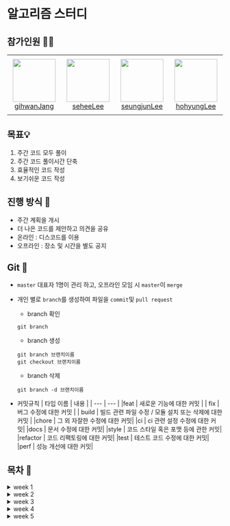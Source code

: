 # 알고리즘 스터디

## 참가인원 🙋‍♂️

<table>
    <tr height="140px">
        <td align="center" width="130px">
            <a href="https://github.com/gihwanJang"><img height="100px" width="100px" src="https://avatars.githubusercontent.com/u/90659997?s=96&v=4"/></a>
            <br />
            <a href="https://github.com/gihwanJang">gihwanJang</a>
        </td>
        <td align="center" width="130px">
            <a href="https://github.com/2-say"><img height="100px" width="100px" src="https://avatars.githubusercontent.com/u/91319157?v=4"/></a>
            <br />
            <a href="https://github.com/2-say">seheeLee</a>
        </td>
        <td align="center" width="130px">
            <a href="https://github.com/1eeSJ"><img height="100px" width="100px" src="https://avatars.githubusercontent.com/u/91321632?s=80&v=4"/></a>
            <br />
            <a href="https://github.com/1eeSJ">seungjunLee</a>
        </td>
        <td align="center" width="130px">
            <a href="https://github.com/leedohyung28"><img height="100px" width="100px" src="https://avatars.githubusercontent.com/u/91038179?s=30&v=4"/></a>
            <br />
            <a href="https://github.com/leedohyung28">hohyungLee</a>
        </td>
    </tr>
</table>

## 목표💡

1. 주간 코드 모두 풀이
2. 주간 코드 풀이시간 단축
3. 효율적인 코드 작성
4. 보기쉬운 코드 작성

## 진행 방식 🎲
- 주간 계획을 개시
- 더 나은 코드를 제안하고 의견을 공유
- 온라인 : 디스코드를 이용
- 오프라인 : 장소 및 시간을 별도 공지

## Git 🌱

- `master` 대표자 1명이 관리 하고, 오프라인 모임 시 `master`이 `merge`

-  개인 별로 `branch`를 생성하여 파일을 `commit`및 `pull request`

    - branch 확인
    ```
    git branch
    ```
    - branch 생성
    ```
    git branch 브랜치이름
    git checkout 브랜치이름
    ```
    - branch 삭제
    ```
    git branch -d 브랜치이름
    ```

- 커밋규칙
    | 타입 이름 | 내용 |
    | --- | --- |
    |feat | 새로운 기능에 대한 커밋 |
    | fix | 버그 수정에 대한 커밋 |
    | build | 빌드 관련 파일 수정 / 모듈 설치 또는 삭제에 대한 커밋 |
    |chore | 그 외 자잘한 수정에 대한 커밋|
    |ci | ci 관련 설정 수정에 대한 커밋|
    |docs | 문서 수정에 대한 커밋|
    |style | 코드 스타일 혹은 포맷 등에 관한 커밋|
    |refactor | 코드 리팩토링에 대한 커밋|
    |test | 테스트 코드 수정에 대한 커밋|
    |perf | 성능 개선에 대한 커밋|


## 목차 🔎
<details> <summary>week 1</summary>
    - Baekjoon4963<br>  
    - Baekjoon17204<br>  
    - Baekjoon10775<br>  
    - Baekjoon30046<br>  
    - Baekjoon1557<br>  
    - Baekjoon1139<br>  
    - Baekjoon30189<br>  
</details>
<details> <summary>week 2</summary>
    - Baekjoon30017<br> 
    - Baekjoon30018<br> 
    - Baekjoon30019<br> 
    - Baekjoon30020<br> 
    - Baekjoon30021<br> 
</details>
<details> <summary>week 3</summary>
    - Baekjoon15953<br> 
    - Baekjoon15954<br> 
    - Baekjoon15955<br> 
    - Baekjoon15956<br> 
    - Baekjoon15957<br> 
    - Baekjoon15958<br> 
</details>
<details> <summary>week 4</summary>
    - Baekjoon30022<br> 
    - Baekjoon30023<br> 
    - Baekjoon30030<br> 
    - Baekjoon30031<br> 
    - Baekjoon30032<br> 
</details>
<details> <summary>week 5</summary>
    - Baekjoon1377<br> 
    - Baekjoon11286<br> 
    - Baekjoon14503<br> 
    - Baekjoon20631<br> 
    - Programmers 구명보트<br> 
</details>